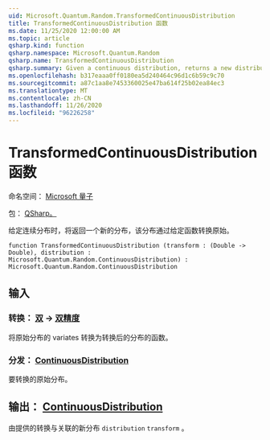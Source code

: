 ```yaml
---
uid: Microsoft.Quantum.Random.TransformedContinuousDistribution
title: TransformedContinuousDistribution 函数
ms.date: 11/25/2020 12:00:00 AM
ms.topic: article
qsharp.kind: function
qsharp.namespace: Microsoft.Quantum.Random
qsharp.name: TransformedContinuousDistribution
qsharp.summary: Given a continuous distribution, returns a new distribution that transforms the original by a given function.
ms.openlocfilehash: b317eaaa0ff0180ea5d240464c96d1c6b59c9c70
ms.sourcegitcommit: a87c1aa8e7453360025e47ba614f25b02ea84ec3
ms.translationtype: MT
ms.contentlocale: zh-CN
ms.lasthandoff: 11/26/2020
ms.locfileid: "96226258"
---
```

# <a name="transformedcontinuousdistribution-function"></a>TransformedContinuousDistribution 函数

命名空间： [Microsoft 量子](xref:Microsoft.Quantum.Random)

包： [QSharp。](https://nuget.org/packages/Microsoft.Quantum.QSharp.Core)


给定连续分布时，将返回一个新的分布，该分布通过给定函数转换原始。

```qsharp
function TransformedContinuousDistribution (transform : (Double -> Double), distribution : Microsoft.Quantum.Random.ContinuousDistribution) : Microsoft.Quantum.Random.ContinuousDistribution
```


## <a name="input"></a>输入

### <a name="transform--double---double"></a>转换： [双](xref:microsoft.quantum.lang-ref.double) -> [双精度](xref:microsoft.quantum.lang-ref.double)

将原始分布的 variates 转换为转换后的分布的函数。


### <a name="distribution--continuousdistribution"></a>分发： [ContinuousDistribution](xref:Microsoft.Quantum.Random.ContinuousDistribution)

要转换的原始分布。



## <a name="output--continuousdistribution"></a>输出： [ContinuousDistribution](xref:Microsoft.Quantum.Random.ContinuousDistribution)

由提供的转换与关联的新分布 `distribution` `transform` 。